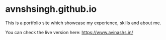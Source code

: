 # avnshsingh.github.io

This is a portfolio site which showcase my experience, skills and about me.

You can check the live version here: https://www.avinashs.in/
